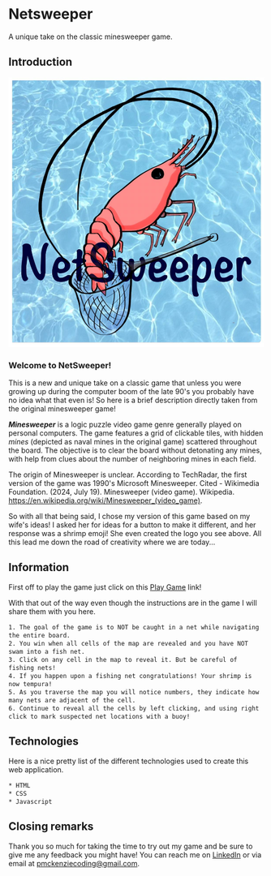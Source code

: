 # Netsweeper
A unique take on the classic minesweeper game.

## Introduction
![Logo of a shrimp in a net on an ocean background](/Assets/logo.jpg)

### Welcome to NetSweeper!
This is a new and unique take on a classic game that unless you were growing up during the computer boom of the late 90's you probably have no idea what that even is! So here is a brief description directly taken from the original minesweeper game!

***Minesweeper*** is a logic puzzle video game genre generally played on personal computers. The game features a grid of clickable tiles, with hidden *mines* (depicted as naval mines in the original game) scattered throughout the board. The objective is to clear the board without detonating any mines, with help from clues about the number of neighboring mines in each field. 

The origin of Minesweeper is unclear. According to TechRadar, the first version of the game was 1990's Microsoft Minesweeper. Cited - Wikimedia Foundation. (2024, July 19). Minesweeper (video game). Wikipedia. https://en.wikipedia.org/wiki/Minesweeper_(video_game).

So with all that being said, I chose my version of this game based on my wife's ideas! I asked her for ideas for a button to make it different, and her response was a shrimp emoji! She even created the logo you see above. All this lead me down the road of creativity where we are today...

## Information

First off to play the game just click on this [Play Game](https://anubisrises101.github.io/Netsweeper/) link! 

With that out of the way even though the instructions are in the game I will share them with you here. 

    1. The goal of the game is to NOT be caught in a net while navigating the entire board.
    2. You win when all cells of the map are revealed and you have NOT swam into a fish net.
    3. Click on any cell in the map to reveal it. But be careful of fishing nets!
    4. If you happen upon a fishing net congratulations! Your shrimp is now tempura!
    5. As you traverse the map you will notice numbers, they indicate how many nets are adjacent of the cell.
    6. Continue to reveal all the cells by left clicking, and using right click to mark suspected net locations with a buoy!

## Technologies

Here is a nice pretty list of the different technologies used to create this web application. 

    * HTML
    * CSS
    * Javascript

## Closing remarks

Thank you so much for taking the time to try out my game and be sure to give me any feedback you might have! You can reach me on [LinkedIn](www.linkedin.com/in/phillip-mckenzie-ba0a8010a) or via email at pmckenziecoding@gmail.com.